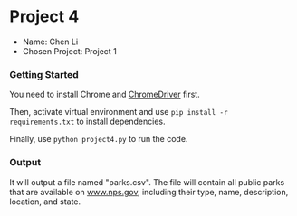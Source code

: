 # Project 4

- Name: Chen Li
- Chosen Project: Project 1

### Getting Started

You need to install Chrome and [ChromeDriver](https://sites.google.com/a/chromium.org/chromedriver/home) first.

Then, activate virtual environment and use `pip install -r requirements.txt` to install dependencies.

Finally, use `python project4.py` to run the code.

### Output

It will output a file named "parks.csv". The file will contain all public parks that are available on www.nps.gov, including their type, name, description, location, and state.
